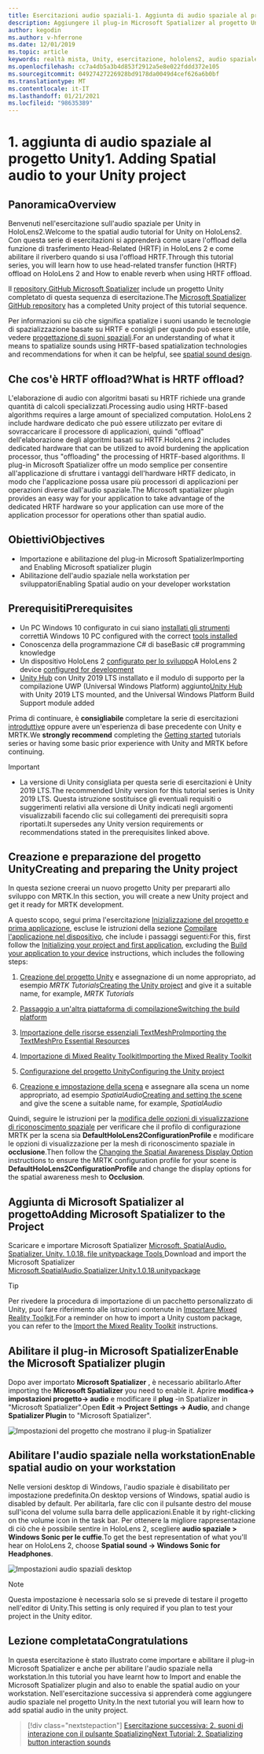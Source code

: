 ```yaml
---
title: Esercitazioni audio spaziali-1. Aggiunta di audio spaziale al progetto
description: Aggiungere il plug-in Microsoft Spatializer al progetto Unity per accedere a HoloLens 2 HRTF hardware offload.
author: kegodin
ms.author: v-hferrone
ms.date: 12/01/2019
ms.topic: article
keywords: realtà mista, Unity, esercitazione, hololens2, audio spaziale, MRTK, Toolkit per realtà mista, UWP, Windows 10, HRTF, funzione di trasferimento relativa alla testa, Reverb, Microsoft Spatializer
ms.openlocfilehash: cc7a4db5a3b4d853f2912a5e8e022fddd372e105
ms.sourcegitcommit: 04927427226928bd9178da0049d4cef626a6b0bf
ms.translationtype: MT
ms.contentlocale: it-IT
ms.lasthandoff: 01/21/2021
ms.locfileid: "98635389"
---
```

# <a name="1-adding-spatial-audio-to-your-unity-project"></a><span data-ttu-id="5cd7a-105">1. aggiunta di audio spaziale al progetto Unity</span><span class="sxs-lookup"><span data-stu-id="5cd7a-105">1. Adding Spatial audio to your Unity project</span></span>

## <a name="overview"></a><span data-ttu-id="5cd7a-106">Panoramica</span><span class="sxs-lookup"><span data-stu-id="5cd7a-106">Overview</span></span>

<span data-ttu-id="5cd7a-107">Benvenuti nell'esercitazione sull'audio spaziale per Unity in HoloLens2.</span><span class="sxs-lookup"><span data-stu-id="5cd7a-107">Welcome to the spatial audio tutorial for Unity on HoloLens2.</span></span> <span data-ttu-id="5cd7a-108">Con questa serie di esercitazioni si apprenderà come usare l'offload della funzione di trasferimento Head-Related (HRTF) in HoloLens 2 e come abilitare il riverbero quando si usa l'offload HRTF.</span><span class="sxs-lookup"><span data-stu-id="5cd7a-108">Through this tutorial series, you will learn how to use head-related transfer function (HRTF) offload on HoloLens 2 and How to enable reverb when using HRTF offload.</span></span>

<span data-ttu-id="5cd7a-109">Il [repository GitHub Microsoft Spatializer](https://github.com/microsoft/spatialaudio-unity) include un progetto Unity completato di questa sequenza di esercitazione.</span><span class="sxs-lookup"><span data-stu-id="5cd7a-109">The [Microsoft Spatializer GitHub repository](https://github.com/microsoft/spatialaudio-unity) has a completed Unity project of this tutorial sequence.</span></span>

<span data-ttu-id="5cd7a-110">Per informazioni su ciò che significa spatialize i suoni usando le tecnologie di spazializzazione basate su HRTF e consigli per quando può essere utile, vedere [progettazione di suoni spaziali](/windows/mixed-reality/spatial-sound-design).</span><span class="sxs-lookup"><span data-stu-id="5cd7a-110">For an understanding of what it means to spatialize sounds using HRTF-based spatialization technologies and recommendations for when it can be helpful, see [spatial sound design](/windows/mixed-reality/spatial-sound-design).</span></span>

## <a name="what-is-hrtf-offload"></a><span data-ttu-id="5cd7a-111">Che cos'è HRTF offload?</span><span class="sxs-lookup"><span data-stu-id="5cd7a-111">What is HRTF offload?</span></span>

<span data-ttu-id="5cd7a-112">L'elaborazione di audio con algoritmi basati su HRTF richiede una grande quantità di calcoli specializzati.</span><span class="sxs-lookup"><span data-stu-id="5cd7a-112">Processing audio using HRTF-based algorithms requires a large amount of specialized computation.</span></span> <span data-ttu-id="5cd7a-113">HoloLens 2 include hardware dedicato che può essere utilizzato per evitare di sovraccaricare il processore di applicazioni, quindi "offload" dell'elaborazione degli algoritmi basati su HRTF.</span><span class="sxs-lookup"><span data-stu-id="5cd7a-113">HoloLens 2 includes dedicated hardware that can be utilized to avoid burdening the application processor, thus "offloading" the processing of HRTF-based algorithms.</span></span>  <span data-ttu-id="5cd7a-114">Il plug-in Microsoft Spatializer offre un modo semplice per consentire all'applicazione di sfruttare i vantaggi dell'hardware HRTF dedicato, in modo che l'applicazione possa usare più processori di applicazioni per operazioni diverse dall'audio spaziale.</span><span class="sxs-lookup"><span data-stu-id="5cd7a-114">The Microsoft spatializer plugin provides an easy way for your application to take advantage of the dedicated HRTF hardware so your application can use more of the application processor for operations other than spatial audio.</span></span>

## <a name="objectives"></a><span data-ttu-id="5cd7a-115">Obiettivi</span><span class="sxs-lookup"><span data-stu-id="5cd7a-115">Objectives</span></span>

* <span data-ttu-id="5cd7a-116">Importazione e abilitazione del plug-in Microsoft Spatializer</span><span class="sxs-lookup"><span data-stu-id="5cd7a-116">Importing and Enabling Microsoft spatializer plugin</span></span>
* <span data-ttu-id="5cd7a-117">Abilitazione dell'audio spaziale nella workstation per sviluppatori</span><span class="sxs-lookup"><span data-stu-id="5cd7a-117">Enabling Spatial audio on your developer workstation</span></span>

## <a name="prerequisites"></a><span data-ttu-id="5cd7a-118">Prerequisiti</span><span class="sxs-lookup"><span data-stu-id="5cd7a-118">Prerequisites</span></span>

* <span data-ttu-id="5cd7a-119">Un PC Windows 10 configurato in cui siano [installati gli strumenti](../../install-the-tools.md) corretti</span><span class="sxs-lookup"><span data-stu-id="5cd7a-119">A Windows 10 PC configured with the correct [tools installed](../../install-the-tools.md)</span></span>
* <span data-ttu-id="5cd7a-120">Conoscenza della programmazione C# di base</span><span class="sxs-lookup"><span data-stu-id="5cd7a-120">Basic c# programming knowledge</span></span>
* <span data-ttu-id="5cd7a-121">Un dispositivo HoloLens 2 [configurato per lo sviluppo](../../platform-capabilities-and-apis/using-visual-studio.md#enabling-developer-mode)</span><span class="sxs-lookup"><span data-stu-id="5cd7a-121">A HoloLens 2 device [configured for development](../../platform-capabilities-and-apis/using-visual-studio.md#enabling-developer-mode)</span></span>
* <span data-ttu-id="5cd7a-122"><a href="https://docs.unity3d.com/Manual/GettingStartedInstallingHub.html" target="_blank">Unity Hub</a> con Unity 2019 LTS installato e il modulo di supporto per la compilazione UWP (Universal Windows Platform) aggiunto</span><span class="sxs-lookup"><span data-stu-id="5cd7a-122"><a href="https://docs.unity3d.com/Manual/GettingStartedInstallingHub.html" target="_blank">Unity Hub</a> with Unity 2019 LTS mounted, and the Universal Windows Platform Build Support module added</span></span>

<span data-ttu-id="5cd7a-123">Prima di continuare, è **consigliabile** completare la serie di esercitazioni [introduttive](mr-learning-base-01.md) oppure avere un'esperienza di base precedente con Unity e MRTK.</span><span class="sxs-lookup"><span data-stu-id="5cd7a-123">We **strongly recommend** completing the [Getting started](mr-learning-base-01.md) tutorials series or having some basic prior experience with Unity and MRTK before continuing.</span></span>

> [!IMPORTANT]
>
> * <span data-ttu-id="5cd7a-124">La versione di Unity consigliata per questa serie di esercitazioni è Unity 2019 LTS.</span><span class="sxs-lookup"><span data-stu-id="5cd7a-124">The recommended Unity version for this tutorial series is Unity 2019 LTS.</span></span> <span data-ttu-id="5cd7a-125">Questa istruzione sostituisce gli eventuali requisiti o suggerimenti relativi alla versione di Unity indicati negli argomenti visualizzabili facendo clic sui collegamenti dei prerequisiti sopra riportati.</span><span class="sxs-lookup"><span data-stu-id="5cd7a-125">It supersedes any Unity version requirements or recommendations stated in the prerequisites linked above.</span></span>

## <a name="creating-and-preparing-the-unity-project"></a><span data-ttu-id="5cd7a-126">Creazione e preparazione del progetto Unity</span><span class="sxs-lookup"><span data-stu-id="5cd7a-126">Creating and preparing the Unity project</span></span>

<span data-ttu-id="5cd7a-127">In questa sezione creerai un nuovo progetto Unity per prepararti allo sviluppo con MRTK.</span><span class="sxs-lookup"><span data-stu-id="5cd7a-127">In this section, you will create a new Unity project and get it ready for MRTK development.</span></span>

<span data-ttu-id="5cd7a-128">A questo scopo, segui prima l'esercitazione [Inizializzazione del progetto e prima applicazione](mr-learning-base-02.md), escluse le istruzioni della sezione [Compilare l'applicazione nel dispositivo](mr-learning-base-02.md#building-your-application-to-your-hololens-2), che include i passaggi seguenti:</span><span class="sxs-lookup"><span data-stu-id="5cd7a-128">For this, first follow the [Initializing your project and first application](mr-learning-base-02.md), excluding the [Build your application to your device](mr-learning-base-02.md#building-your-application-to-your-hololens-2) instructions, which includes the following steps:</span></span>

1. <span data-ttu-id="5cd7a-129">[Creazione del progetto Unity](mr-learning-base-02.md#creating-the-unity-project) e assegnazione di un nome appropriato, ad esempio *MRTK Tutorials*</span><span class="sxs-lookup"><span data-stu-id="5cd7a-129">[Creating the Unity project](mr-learning-base-02.md#creating-the-unity-project) and give it a suitable name, for example, *MRTK Tutorials*</span></span>

1. [<span data-ttu-id="5cd7a-130">Passaggio a un'altra piattaforma di compilazione</span><span class="sxs-lookup"><span data-stu-id="5cd7a-130">Switching the build platform</span></span>](mr-learning-base-02.md#configuring-the-unity-project)

1. [<span data-ttu-id="5cd7a-131">Importazione delle risorse essenziali TextMeshPro</span><span class="sxs-lookup"><span data-stu-id="5cd7a-131">Importing the TextMeshPro Essential Resources</span></span>](mr-learning-base-02.md#importing-the-textmeshpro-essential-resources)

1. [<span data-ttu-id="5cd7a-132">Importazione di Mixed Reality Toolkit</span><span class="sxs-lookup"><span data-stu-id="5cd7a-132">Importing the Mixed Reality Toolkit</span></span>](mr-learning-base-02.md#importing-the-mixed-reality-toolkit)

1. [<span data-ttu-id="5cd7a-133">Configurazione del progetto Unity</span><span class="sxs-lookup"><span data-stu-id="5cd7a-133">Configuring the Unity project</span></span>](mr-learning-base-02.md#configuring-the-unity-project)

1. <span data-ttu-id="5cd7a-134">[Creazione e impostazione della scena](mr-learning-base-02.md#creating-and-configuring-the-scene) e assegnare alla scena un nome appropriato, ad esempio *SpatialAudio*</span><span class="sxs-lookup"><span data-stu-id="5cd7a-134">[Creating and setting the scene](mr-learning-base-02.md#creating-and-configuring-the-scene) and give the scene a suitable name, for example, *SpatialAudio*</span></span>

<span data-ttu-id="5cd7a-135">Quindi, seguire le istruzioni per la [modifica delle opzioni di visualizzazione di riconoscimento spaziale](mr-learning-base-03.md#changing-the-spatial-awareness-display-option) per verificare che il profilo di configurazione MRTK per la scena sia **DefaultHoloLens2ConfigurationProfile** e modificare le opzioni di visualizzazione per la mesh di riconoscimento spaziale in **occlusione**.</span><span class="sxs-lookup"><span data-stu-id="5cd7a-135">Then follow the [Changing the Spatial Awareness Display Option](mr-learning-base-03.md#changing-the-spatial-awareness-display-option) instructions to ensure the MRTK configuration profile for your scene is **DefaultHoloLens2ConfigurationProfile** and change the display options for the spatial awareness mesh to **Occlusion**.</span></span>

## <a name="adding-microsoft-spatializer-to-the-project"></a><span data-ttu-id="5cd7a-136">Aggiunta di Microsoft Spatializer al progetto</span><span class="sxs-lookup"><span data-stu-id="5cd7a-136">Adding Microsoft Spatializer to the Project</span></span>

<span data-ttu-id="5cd7a-137">Scaricare e importare Microsoft Spatializer  <a href="https://github.com/microsoft/spatialaudio-unity/releases/download/v1.0.18/Microsoft.SpatialAudio.Spatializer.Unity.1.0.18.unitypackage" target="_blank">Microsoft. SpatialAudio. Spatializer. Unity. 1.0.18. file unitypackage Tools </a></span><span class="sxs-lookup"><span data-stu-id="5cd7a-137">Download and import the Microsoft Spatializer  <a href="https://github.com/microsoft/spatialaudio-unity/releases/download/v1.0.18/Microsoft.SpatialAudio.Spatializer.Unity.1.0.18.unitypackage" target="_blank">Microsoft.SpatialAudio.Spatializer.Unity.1.0.18.unitypackage </a></span></span>

>[!TIP]
> <span data-ttu-id="5cd7a-138">Per rivedere la procedura di importazione di un pacchetto personalizzato di Unity, puoi fare riferimento alle istruzioni contenute in [Importare Mixed Reality Toolkit](../../../mrlearning-base-ch1.md#import-the-mixed-reality-toolkit).</span><span class="sxs-lookup"><span data-stu-id="5cd7a-138">For a reminder on how to import a Unity custom package, you can refer to the [Import the Mixed Reality Toolkit](../../../mrlearning-base-ch1.md#import-the-mixed-reality-toolkit) instructions.</span></span>

## <a name="enable-the-microsoft-spatializer-plugin"></a><span data-ttu-id="5cd7a-139">Abilitare il plug-in Microsoft Spatializer</span><span class="sxs-lookup"><span data-stu-id="5cd7a-139">Enable the Microsoft Spatializer plugin</span></span>

<span data-ttu-id="5cd7a-140">Dopo aver importato **Microsoft Spatializer** , è necessario abilitarlo.</span><span class="sxs-lookup"><span data-stu-id="5cd7a-140">After importing the **Microsoft Spatializer** you need to enable it.</span></span> <span data-ttu-id="5cd7a-141">Aprire **modifica-> impostazioni progetto-> audio** e modificare il **plug** -in Spatializer in "Microsoft Spatializer".</span><span class="sxs-lookup"><span data-stu-id="5cd7a-141">Open **Edit -> Project Settings -> Audio**, and change **Spatializer Plugin** to "Microsoft Spatializer".</span></span>

![Impostazioni del progetto che mostrano il plug-in Spatializer](images/spatial-audio/spatial-audio-01-section3-step1-1.png)

## <a name="enable-spatial-audio-on-your-workstation"></a><span data-ttu-id="5cd7a-143">Abilitare l'audio spaziale nella workstation</span><span class="sxs-lookup"><span data-stu-id="5cd7a-143">Enable spatial audio on your workstation</span></span>

<span data-ttu-id="5cd7a-144">Nelle versioni desktop di Windows, l'audio spaziale è disabilitato per impostazione predefinita.</span><span class="sxs-lookup"><span data-stu-id="5cd7a-144">On desktop versions of Windows, spatial audio is disabled by default.</span></span> <span data-ttu-id="5cd7a-145">Per abilitarla, fare clic con il pulsante destro del mouse sull'icona del volume sulla barra delle applicazioni.</span><span class="sxs-lookup"><span data-stu-id="5cd7a-145">Enable it by right-clicking on the volume icon in the task bar.</span></span> <span data-ttu-id="5cd7a-146">Per ottenere la migliore rappresentazione di ciò che è possibile sentire in HoloLens 2, scegliere **audio spaziale > Windows Sonic per le cuffie**.</span><span class="sxs-lookup"><span data-stu-id="5cd7a-146">To get the best representation of what you'll hear on HoloLens 2, choose **Spatial sound -> Windows Sonic for Headphones**.</span></span>

![Impostazioni audio spaziali desktop](images/spatial-audio/spatial-audio-01-section4-step1-1.png)

> [!NOTE]
> <span data-ttu-id="5cd7a-148">Questa impostazione è necessaria solo se si prevede di testare il progetto nell'editor di Unity.</span><span class="sxs-lookup"><span data-stu-id="5cd7a-148">This setting is only required if you plan to test your project in the Unity editor.</span></span>

## <a name="congratulations"></a><span data-ttu-id="5cd7a-149">Lezione completata</span><span class="sxs-lookup"><span data-stu-id="5cd7a-149">Congratulations</span></span>

<span data-ttu-id="5cd7a-150">In questa esercitazione è stato illustrato come importare e abilitare il plug-in Microsoft Spatializer e anche per abilitare l'audio spaziale nella workstation.</span><span class="sxs-lookup"><span data-stu-id="5cd7a-150">In this tutorial you have learnt how to Import and enable the Microsoft Spatializer plugin and also to enable the spatial audio on your workstation.</span></span>
<span data-ttu-id="5cd7a-151">Nell'esercitazione successiva si apprenderà come aggiungere audio spaziale nel progetto Unity.</span><span class="sxs-lookup"><span data-stu-id="5cd7a-151">In the next tutorial you will learn how to add spatial audio in the unity project.</span></span>

> [!div class="nextstepaction"]
> [<span data-ttu-id="5cd7a-152">Esercitazione successiva: 2. suoni di interazione con il pulsante Spatializing</span><span class="sxs-lookup"><span data-stu-id="5cd7a-152">Next Tutorial: 2. Spatializing button interaction sounds</span></span>](unity-spatial-audio-ch2.md)
